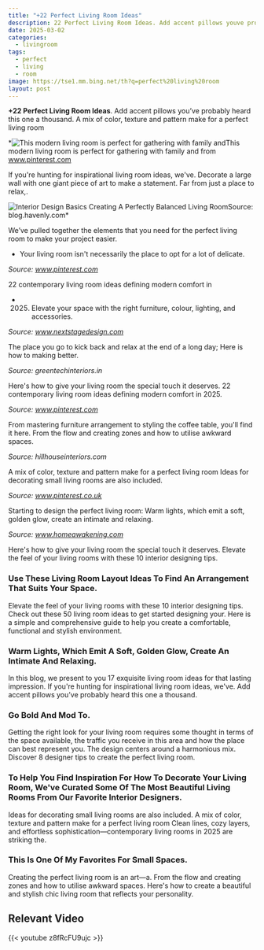 ```yaml
---
title: "+22 Perfect Living Room Ideas"
description: 22 Perfect Living Room Ideas. Add accent pillows youve probably heard this one a thousand. A mix of color, texture and pattern make for a perfect living room
date: 2025-03-02
categories:
  - livingroom
tags:
  - perfect
  - living
  - room
image: https://tse1.mm.bing.net/th?q=perfect%20living%20room
layout: post
---
```


**+22 Perfect Living Room Ideas**. Add accent pillows you’ve probably heard this one a thousand. A mix of color, texture and pattern make for a perfect living room

*![This modern living room is perfect for gathering with family and](https://i.pinimg.com/originals/4d/e0/a8/4de0a8a60ae89f679ba55edd3d906c3d.jpg)This modern living room is perfect for gathering with family and from www.pinterest.com

If you're hunting for inspirational living room ideas, we've. Decorate a large wall with one giant piece of art to make a statement. Far from just a place to relax,.

![Interior Design Basics Creating A Perfectly Balanced Living Room](https://i2.wp.com/blog.havenly.com/wp-content/uploads/2016/02/Maggie15.jpg)Source: blog.havenly.com*

 We’ve pulled together the elements that you need for the perfect living room to make your project easier.

- Your living room isn't necessarily the place to opt for a lot of delicate.

*Source: www.pinterest.com*

22 contemporary living room ideas defining modern comfort in

- 2025. Elevate your space with the right furniture, colour, lighting, and accessories.

*Source: www.nextstagedesign.com*

The place you go to kick back and relax at the end of a long day; Here is how to making better.

*Source: greentechinteriors.in*

Here's how to give your living room the special touch it deserves. 22 contemporary living room ideas defining modern comfort in 2025.

*Source: www.pinterest.com*

From mastering furniture arrangement to styling the coffee table, you'll find it here. From the flow and creating zones and how to utilise awkward spaces.

*Source: hillhouseinteriors.com*

A mix of color, texture and pattern make for a perfect living room Ideas for decorating small living rooms are also included.

*Source: www.pinterest.co.uk*

Starting to design the perfect living room: Warm lights, which emit a soft, golden glow, create an intimate and relaxing.

*Source: www.homeawakening.com*

Here's how to give your living room the special touch it deserves. Elevate the feel of your living rooms with these 10 interior designing tips.

### Use These Living Room Layout Ideas To Find An Arrangement That Suits Your Space.

Elevate the feel of your living rooms with these 10 interior designing tips. Check out these 50 living room ideas to get started designing your. Here is a simple and comprehensive guide to help you create a comfortable, functional and stylish environment.

### Warm Lights, Which Emit A Soft, Golden Glow, Create An Intimate And Relaxing.

In this blog, we present to you 17 exquisite living room ideas for that lasting impression. If you're hunting for inspirational living room ideas, we've. Add accent pillows you’ve probably heard this one a thousand.

### Go Bold And Mod To.

Getting the right look for your living room requires some thought in terms of the space available, the traffic you receive in this area and how the place can best represent you. The design centers around a harmonious mix. Discover 8 designer tips to create the perfect living room.

### To Help You Find Inspiration For How To Decorate Your Living Room, We've Curated Some Of The Most Beautiful Living Rooms From Our Favorite Interior Designers.

Ideas for decorating small living rooms are also included. A mix of color, texture and pattern make for a perfect living room Clean lines, cozy layers, and effortless sophistication—contemporary living rooms in 2025 are striking the.

### This Is One Of My Favorites For Small Spaces.

Creating the perfect living room is an art—a. From the flow and creating zones and how to utilise awkward spaces. Here's how to create a beautiful and stylish chic living room that reflects your personality.

## Relevant Video

{{< youtube z8fRcFU9ujc >}}

